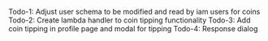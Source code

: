 Todo-1: Adjust user schema to be modified and read by iam users for coins
Todo-2: Create lambda handler to coin tipping functionality
Todo-3: Add coin tipping in profile page and modal for tipping
Todo-4: Response dialog
